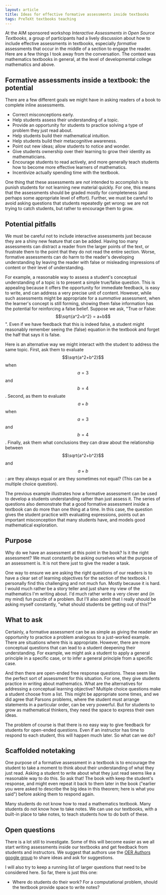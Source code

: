 ```yaml
---
layout: article
title: Ideas for effective formative assessments inside textbooks
tags: PreTeXt textbooks teaching
---
```


At the AIM sponsored workshop *Interactive Assessments in Open Source Textbooks,* a group of participants had a lively discussion about how to include effective assessments in textbooks, especially *formative* assessments that occur in the middle of a section to engage the reader.  Here are a few things I took away from the conversation.  The context was mathematics textbooks in general, at the level of developmental college mathematics and above.  

<!--more-->

## Formative assessments inside a textbook: the potential

There are a few different goals we might have in asking readers of a book to complete inline assessments.  

* Correct misconceptions early.
* Help students assess their understanding of a topic.
* Provide an opportunity for students to practice solving a type of problem they just read about.
* Help students build their mathematical intuition.
* Help students build their metacognitive awareness.
* Point out new ideas; allow students to notice and wonder.
* Give students ownership over their learning to grow their identity as mathematicians.
* Encourage students to read actively, and more generally teach students how to become more effective learners of mathematics.
* Incentivize actually spending time with the textbook.

One thing that these assessments are *not* intended to accomplish is to punish students for not learning new material quickly.  For one, this means that the assessments should be graded mostly for completeness (and perhaps some appropriate level of effort).  Further, we must be careful to avoid asking questions that students repeatedly get wrong: we are not trying to catch students, but rather to encourage them to grow.

## Potential pitfalls

We must be careful not to include interactive assessments just because they are a shiny new feature that can be added.  Having too many assessments can distract a reader from the larger points of the text, or frustrate them to the point that they do not read the entire section.  Worse, formative assessments can do harm to the reader's developing understanding by leaving the reader with false or misleading impressions of content or their level of understanding.

For example, a reasonable way to assess a student's conceptual understanding of a topic is to present a simple true/false question.  This is appealing because it offers the opportunity for immediate feedback, is easy to write, and can address a very precise unit of content.  However, while such assessments might be appropriate for a *summative* assessment, when the learner's concept is still forming, showing them false information has the potential for reinforcing a false belief.  Suppose we ask, "True or False: $$\sqrt{a^2+b^2} = a+b$$".  Even if we have feedback that this is indeed false, a student might reasonably remember seeing the (false) equation in the textbook and forget the half that says it is false.

Here is an alternative way we might interact with the student to address the same topic.  First, ask them to evaluate $$\sqrt{a^2+b^2}$$ when $$a = 3$$ and $$b=4$$.  Second, as them to evaluate $$a+b$$ when $$a = 3$$ and $$b = 4$$.  Finally, ask them what conclusions they can draw about the relationship between $$\sqrt{a^2+b^2}$$ and $$a+b$$: are they always equal or are they sometimes not equal? (This can be a multiple choice question).

The previous example illustrates how a formative assessment can be used to develop a students understanding rather than just assess it.  The series of questions also demonstrate that a good formative assessment inside a textbook can do more than one thing at a time.  In this case, the question gives the student practice with evaluating expressions, points out an important misconception that many students have, and models good mathematical exploration.

## Purpose

Why do we have an assessment at this point in the book?  Is it the right assessment?  We must constantly be asking ourselves what the purpose of an assessment is.  It is not there just to give the reader a task.  

One way to ensure we are asking the right questions of our readers is to have a clear set of learning objectives for the section of the textbook.  I personally find this challenging and not much fun.  Mostly because it is hard.  I would much rather be a story teller and just share my view of the mathematics I'm writing about.  I'd much rather write a very clever and (in my mind) fun puzzle of a problem.  But I'll also admit that I really should be asking myself constantly, "what should students be getting out of this?"

## What to ask

Certainly, a formative assessment can be as simple as giving the reader an opportunity to practice a problem analogous to a just-worked example.  There are situations where this is appropriate.  However, there are more conceptual questions that can lead to a student deepening their understanding.  For example, we might ask a student to apply a general principle in a specific case, or to infer a general principle from a specific case.

And then there are open-ended free response questions.  These seem like the perfect sort of assessment for this situation.  For one, they give students practice in writing about mathematics.  What are the alternatives for addressing a conceptual learning objective?  Multiple choice questions make a student choose from a list.  This might be appropriate some times, and we did agree that Parsons problems, where the student must arrange statements in a particular order, can be very powerful.  But for students to grow as mathematical thinkers, they need the space to express their own ideas.

The problem of course is that there is no easy way to give feedback for students for open-ended questions.  Even if an instructor has time to respond to each student, this will happen much later.  So what can we do?

## Scaffolded notetaking

One purpose of a formative assessment in a textbook is to encourage the student to take a moment to think about their understanding of what they just read.  Asking a student to write about what they just read seems like a reasonable way to do this.  So ask that!  The book with keep the student's response, and might even repeat it back to them later in the book ("earlier you were asked to describe the big idea in this theorem; here is what you said") before asking them to respond again.  

Many students do not know how to read a mathematics textbook.  Many students do not know how to take notes.  We can use our textbooks, with a built-in place to take notes, to teach students how to do both of these.

## Open questions

There is a lot still to investigate.  Some of this will become easier as we all start writing assessments inside our textbooks and get feedback from students and instructors.  We suggest that authors use the [OER Authors google group](https://groups.google.com/forum/#!forum/oer-authors-group) to share ideas and ask for suggestions.

I will also try to keep a running list of larger questions that need to be considered here.  So far, there is just this one:

* Where do students do their work?  For a computational problem, should the textbook provide space to write notes?  
  